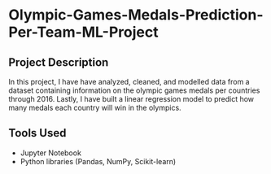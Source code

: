 # Olympic-Games-Medals-Prediction-Per-Team-ML-Project

## Project Description

In this project, I have have analyzed, cleaned, and modelled data from a dataset containing information on the olympic games medals per countries through 2016. Lastly, I have built a linear regression model to predict how many medals each country will win in the olympics.

## Tools Used
+ Jupyter Notebook
+ Python libraries (Pandas, NumPy, Scikit-learn)

